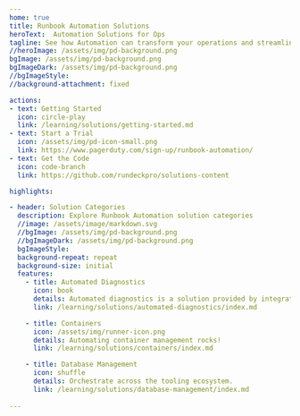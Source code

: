 ```yaml
---
home: true
title: Runbook Automation Solutions
heroText:  Automation Solutions for Ops
tagline: See how Automation can transform your operations and streamline processes.
//heroImage: /assets/img/pd-background.png
bgImage: /assets/img/pd-background.png
bgImageDark: /assets/img/pd-background.png
//bgImageStyle:
//background-attachment: fixed

actions:
- text: Getting Started
  icon: circle-play
  link: /learning/solutions/getting-started.md
- text: Start a Trial
  icon: /assets/img/pd-icon-small.png
  link: https://www.pagerduty.com/sign-up/runbook-automation/
- text: Get the Code
  icon: code-branch
  link: https://github.com/rundeckpro/solutions-content

highlights:

- header: Solution Categories
  description: Explore Runbook Automation solution categories
  //image: /assets/image/markdown.svg
  //bgImage: /assets/img/pd-background.png
  //bgImageDark: /assets/img/pd-background.png
  bgImageStyle:
  background-repeat: repeat
  background-size: initial
  features:
    - title: Automated Diagnostics
      icon: book 
      details: Automated diagnostics is a solution provided by integrating PagerDuty's Incident Response and Runbook Automation products. By automating the retrieval of “diagnostic” data during incidents, you can shorten the length of incidents, reduce the number of individuals paged to help with resolution, and gather evidence for fixing the root-cause after the incident.
      link: /learning/solutions/automated-diagnostics/index.md

    - title: Containers
      icon: /assets/img/runner-icon.png
      details: Automating container management rocks!
      link: /learning/solutions/containers/index.md

    - title: Database Management
      icon: shuffle
      details: Orchestrate across the tooling ecosystem.
      link: /learning/solutions/database-management/index.md
  
---
```

